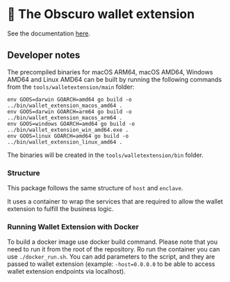 # 👛 The Obscuro wallet extension

See the documentation [here](https://docs.obscu.ro/wallet-extension/wallet-extension/).

## Developer notes

The precompiled binaries for macOS ARM64, macOS AMD64, Windows AMD64 and Linux AMD64 can be built by running the 
following commands from the `tools/walletextension/main` folder:

```
env GOOS=darwin GOARCH=amd64 go build -o ../bin/wallet_extension_macos_amd64 .
env GOOS=darwin GOARCH=arm64 go build -o ../bin/wallet_extension_macos_arm64 .
env GOOS=windows GOARCH=amd64 go build -o ../bin/wallet_extension_win_amd64.exe .
env GOOS=linux GOARCH=amd64 go build -o ../bin/wallet_extension_linux_amd64 .
```

The binaries will be created in the `tools/walletextension/bin` folder.

### Structure

This package follows the same structure of `host` and `enclave`.

It uses a container to wrap the services that are required to allow the wallet extension to fulfill the business logic.

### Running Wallet Extension with Docker

To build a docker image use docker build command. Please note that you need to run it from the root of the repository.
Ro run the container you can use `./docker_run.sh`. You can add parameters to the script, and they are passed to wallet extension 
(example: `-host=0.0.0.0` to be able to access wallet extension endpoints via localhost).
